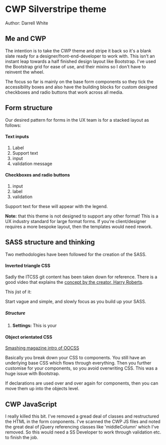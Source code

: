 # CWP Silverstripe theme

Author: Darrell White



## Me and CWP


The intention is to take the CWP theme and stripe it back so it's a blank slate ready for a designer/front-end-developer to work with. This isn't an instant leap towards a half finished design layout like Bootstrap. I've used the Bootstrap grid for ease of use, and their mixins so I don't have to reinvent the wheel.

The focus so far is mainly on the base form components so they tick the accessibility boxes and also have the building blocks for custom designed checkboxes and radio buttons that work across all media. 




## Form structure


Our desired pattern for forms in the UX team is for a stacked layout as follows:

#### Text inputs
1. Label
2. Support text 
3. input
4. validation message

#### Checkboxes and radio buttons
1. input
2. label
3. validation

Support text for these will appear with the legend.

**Note:** that this theme is not designed to support any other format! This is a UX industry standard for large format forms. If you're client/designer requires a more bespoke layout, then the templates would need rework.

## SASS structure and thinking

Two methodologies have been followed for the creation of the SASS. 

#### Inverted triangle CSS

Sadly the ITCSS git content has been taken down for reference. There is a good video that explains the [concept by the creator, Harry Roberts](https://www.youtube.com/watch?v=1OKZOV-iLj4).

This jist of it:

Start vague and simple, and slowly focus as you build up your SASS. 

##### Structure
1. **Settings:** This is your

#### Object orientated CSS
[Smashing magazine intro of OOCSS](https://www.smashingmagazine.com/2011/12/an-introduction-to-object-oriented-css-oocss/)

Basically you break down your CSS to components. You still have an underlying base CSS which flows through everything. Then you further customise for your components, so you avoid overwriting CSS. This was a huge issue with Bootstrap. 

If declarations are used over and over again for components, then you can move them up into the objects level. 


## CWP JavaScript


I really killed this bit. I've removed a gread deal of classes and restructured the HTML in the form conponents. I've scanned the CWP JS files and noted the great deal of jQuery referencing classes like 'middleColumn' which I've removed. So this would need a SS Developer to work through validation etc. to finish the job.